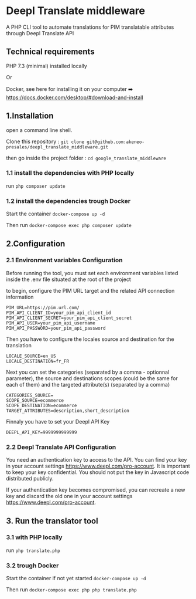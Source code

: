 # Deepl Translate middleware
A PHP CLI tool to automate translations for PIM translatable attributes through Deepl Translate API

## Technical requirements

PHP 7.3 (minimal) installed locally

Or

Docker, see here for installing it on your computer ➡️ https://docs.docker.com/desktop/#download-and-install

## 1.Installation

open a command line shell.

Clone this repository : `git clone git@github.com:akeneo-presales/deepl_translate_middleware.git`

then go inside the project folder : `cd google_translate_middleware`

### 1.1 install the dependencies with PHP locally
run `php composer update`

### 1.2 install the dependencies trough Docker
Start the container
`docker-compose up -d`

Then run
`docker-compose exec php composer update`

## 2.Configuration

### 2.1 Environment variables Configuration

Before running the tool, you must set each environment variables listed inside the .env file situated at the root of the project

to begin, configure the PIM URL target and the related API connection information
```
PIM_URL=https://pim.url.com/
PIM_API_CLIENT_ID=your_pim_api_client_id
PIM_API_CLIENT_SECRET=your_pim_api_client_secret
PIM_API_USER=your_pim_api_username
PIM_API_PASSWORD=your_pim_api_password
```

Then you have to configure the locales source and destination for the translation
```
LOCALE_SOURCE=en_US
LOCALE_DESTINATION=fr_FR
```
Next you can set the categories  (separated by a comma - optionnal parameter), the source and destinations scopes (could be the same for each of them) and the targeted attribute(s) (separated by a comma)
```
CATEGORIES_SOURCE=
SCOPE_SOURCE=ecommerce
SCOPE_DESTINATION=ecommerce
TARGET_ATTRIBUTES=description,short_description
```
Finnaly you have to set your Deepl API Key 
```
DEEPL_API_KEY=9999999999999
```

### 2.2 Deepl Translate API Configuration

You need an authentication key to access to the API.
You can find your key in your account settings https://www.deepl.com/pro-account. It is important to keep your key confidential. You should not put the key in Javascript code distributed publicly.

If your authentication key becomes compromised, you can recreate a new key and discard the old one in your account settings https://www.deepl.com/pro-account.

## 3. Run the translator tool

### 3.1 with PHP locally
run `php translate.php`

### 3.2 trough Docker
Start the container if not yet started
`docker-compose up -d`

Then run
`docker-compose exec php php translate.php`



